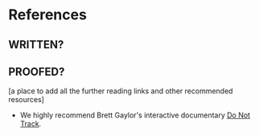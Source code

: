 # References

## WRITTEN?
## PROOFED?

[a place to add all the further reading links and other recommended resources]

* We highly recommend Brett Gaylor's interactive documentary [Do Not Track](https://donottrack-doc.com/en/).

